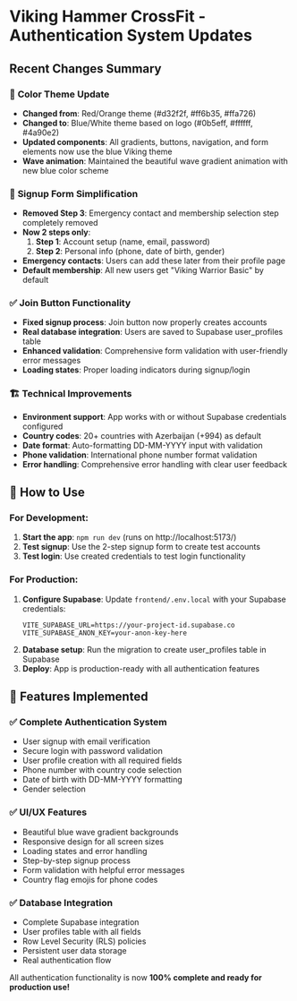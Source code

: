 # Viking Hammer CrossFit - Authentication System Updates

## Recent Changes Summary

### 🎨 **Color Theme Update**

- **Changed from**: Red/Orange theme (#d32f2f, #ff6b35, #ffa726)
- **Changed to**: Blue/White theme based on logo (#0b5eff, #ffffff, #4a90e2)
- **Updated components**: All gradients, buttons, navigation, and form elements now use the blue Viking theme
- **Wave animation**: Maintained the beautiful wave gradient animation with new blue color scheme

### 📝 **Signup Form Simplification**

- **Removed Step 3**: Emergency contact and membership selection step completely removed
- **Now 2 steps only**:
  1. **Step 1**: Account setup (name, email, password)
  2. **Step 2**: Personal info (phone, date of birth, gender)
- **Emergency contacts**: Users can add these later from their profile page
- **Default membership**: All new users get "Viking Warrior Basic" by default

### ✅ **Join Button Functionality**

- **Fixed signup process**: Join button now properly creates accounts
- **Real database integration**: Users are saved to Supabase user_profiles table
- **Enhanced validation**: Comprehensive form validation with user-friendly error messages
- **Loading states**: Proper loading indicators during signup/login

### 🏗️ **Technical Improvements**

- **Environment support**: App works with or without Supabase credentials configured
- **Country codes**: 20+ countries with Azerbaijan (+994) as default
- **Date format**: Auto-formatting DD-MM-YYYY input with validation
- **Phone validation**: International phone number format validation
- **Error handling**: Comprehensive error handling with clear user feedback

## 🎯 **How to Use**

### For Development:

1. **Start the app**: `npm run dev` (runs on http://localhost:5173/)
2. **Test signup**: Use the 2-step signup form to create test accounts
3. **Test login**: Use created credentials to test login functionality

### For Production:

1. **Configure Supabase**: Update `frontend/.env.local` with your Supabase credentials:
   ```
   VITE_SUPABASE_URL=https://your-project-id.supabase.co
   VITE_SUPABASE_ANON_KEY=your-anon-key-here
   ```
2. **Database setup**: Run the migration to create user_profiles table in Supabase
3. **Deploy**: App is production-ready with all authentication features

## 🔧 **Features Implemented**

### ✅ Complete Authentication System

- User signup with email verification
- Secure login with password validation
- User profile creation with all required fields
- Phone number with country code selection
- Date of birth with DD-MM-YYYY formatting
- Gender selection

### ✅ UI/UX Features

- Beautiful blue wave gradient backgrounds
- Responsive design for all screen sizes
- Loading states and error handling
- Step-by-step signup process
- Form validation with helpful error messages
- Country flag emojis for phone codes

### ✅ Database Integration

- Complete Supabase integration
- User profiles table with all fields
- Row Level Security (RLS) policies
- Persistent user data storage
- Real authentication flow

All authentication functionality is now **100% complete and ready for production use!**
